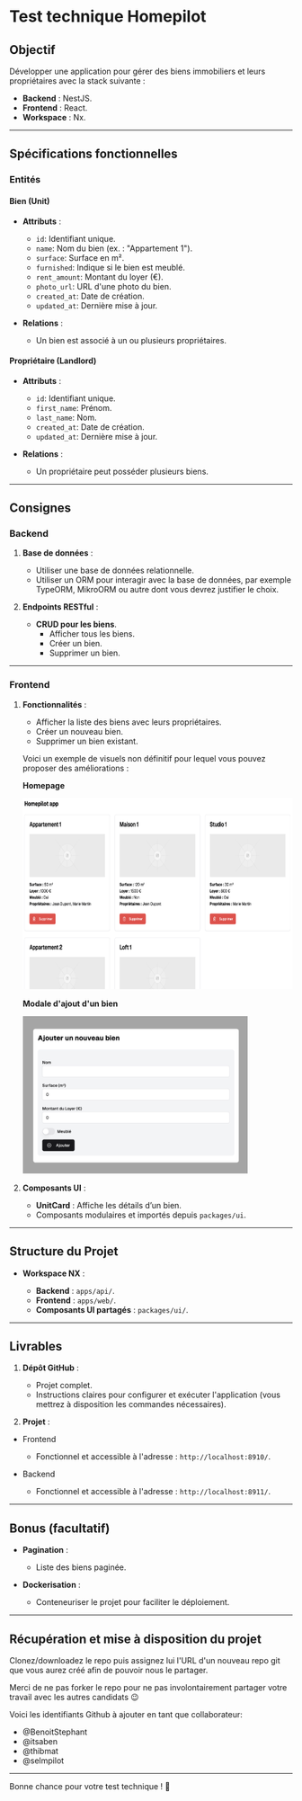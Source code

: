 # **Test technique Homepilot**

## **Objectif**

Développer une application pour gérer des biens immobiliers et leurs propriétaires avec la stack suivante :

- **Backend** : NestJS.
- **Frontend** : React.
- **Workspace** : Nx.

---

## **Spécifications fonctionnelles**

### **Entités**

#### **Bien (Unit)**

- **Attributs** :

  - `id`: Identifiant unique.
  - `name`: Nom du bien (ex. : "Appartement 1").
  - `surface`: Surface en m².
  - `furnished`: Indique si le bien est meublé.
  - `rent_amount`: Montant du loyer (€).
  - `photo_url`: URL d'une photo du bien.
  - `created_at`: Date de création.
  - `updated_at`: Dernière mise à jour.

- **Relations** :
  - Un bien est associé à un ou plusieurs propriétaires.

#### **Propriétaire (Landlord)**

- **Attributs** :

  - `id`: Identifiant unique.
  - `first_name`: Prénom.
  - `last_name`: Nom.
  - `created_at`: Date de création.
  - `updated_at`: Dernière mise à jour.

- **Relations** :
  - Un propriétaire peut posséder plusieurs biens.

---

## **Consignes**

### **Backend**

1. **Base de données** :

   - Utiliser une base de données relationnelle.
   - Utiliser un ORM pour interagir avec la base de données, par exemple TypeORM, MikroORM ou autre dont vous devrez justifier le choix.

2. **Endpoints RESTful** :

   - **CRUD pour les biens**.
     - Afficher tous les biens.
     - Créer un bien.
     - Supprimer un bien.

---

### **Frontend**

1. **Fonctionnalités** :

   - Afficher la liste des biens avec leurs propriétaires.
   - Créer un nouveau bien.
   - Supprimer un bien existant.

   Voici un exemple de visuels non définitif pour lequel vous pouvez proposer des améliorations :

   **Homepage**

   <img src="screens/01-all-units.png" alt="01-all-units.png" style="width:640px;height:340px;">

   **Modale d'ajout d'un bien**

   <img src="screens/02-add-unit.png" alt="02-add-unit.png" style="width:400px;height:280px;">

2. **Composants UI** :

   - **UnitCard** : Affiche les détails d’un bien.
   - Composants modulaires et importés depuis `packages/ui`.

---

## **Structure du Projet**

- **Workspace NX** :

  - **Backend** : `apps/api/`.
  - **Frontend** : `apps/web/`.
  - **Composants UI partagés** : `packages/ui/`.

---

## **Livrables**

1. **Dépôt GitHub** :

   - Projet complet.
   - Instructions claires pour configurer et exécuter l'application (vous mettrez à disposition les commandes nécessaires).

2. **Projet** :

- Frontend

  - Fonctionnel et accessible à l'adresse : `http://localhost:8910/`.

- Backend

  - Fonctionnel et accessible à l'adresse : `http://localhost:8911/`.

---

## **Bonus (facultatif)**

- **Pagination** :

  - Liste des biens paginée.

- **Dockerisation** :

  - Conteneuriser le projet pour faciliter le déploiement.

---

## **Récupération et mise à disposition du projet**

Clonez/downloadez le repo puis assignez lui l'URL d'un nouveau repo git que vous aurez créé afin de pouvoir nous le partager.

Merci de ne pas forker le repo pour ne pas involontairement partager votre travail avec les autres candidats 😉

Voici les identifiants Github à ajouter en tant que collaborateur:

- @BenoitStephant
- @itsaben
- @thibmat
- @selmpilot

---

Bonne chance pour votre test technique ! 🐣
